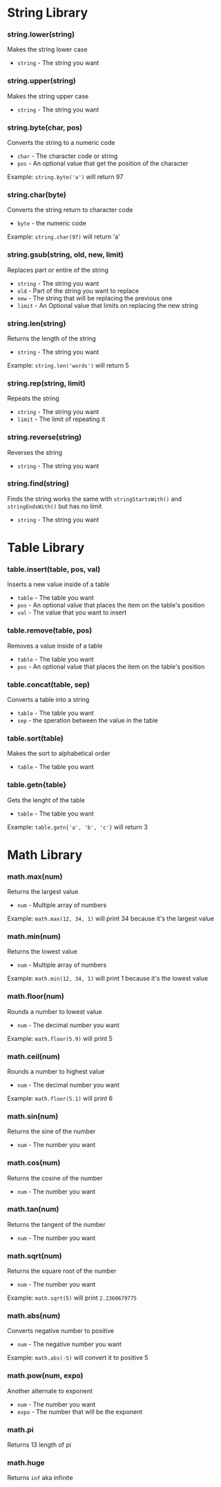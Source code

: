 # String Library

### string.lower(string)
Makes the string lower case

- `string` - The string you want

### string.upper(string)
Makes the string upper case

- `string` - The string you want

### string.byte(char, pos)
Converts the string to a numeric code

- `char` - The character code or string
- `pos` -  An optional value that get the position of the character

Example: `string.byte('a')` will return 97

### string.char(byte)
Converts the string return to character code

- `byte` - the numeric code

Example: `string.char(97)` will return 'a'

### string.gsub(string, old, new, limit)
Replaces part or entire of the string

- `string` - The string you want
- `old` - Part of the string you want to replace
- `new` - The string that will be replacing the previous one 
- `limit` - An Optional value that limits on replacing the new string

### string.len(string)
Returns the length of the string

- `string` - The string you want

Example: `string.len('words')` will return 5

### string.rep(string, limit)
Repeats the string

- `string` - The string you want
- `limit` - The limit of repeating it

### string.reverse(string)
Reverses the string

- `string` - The string you want

### string.find(string)
Finds the string works the same with `stringStartsWith()` and `stringEndsWith()` but has no limit

- `string` - The string you want

# Table Library

### table.insert(table, pos, val)
Inserts a new value inside of a table

- `table` - The table you want
- `pos` - An optional value that places the item on the table's position
- `val` - The value that you want to insert

### table.remove(table, pos)
Removes a value inside of a table

- `table` - The table you want
- `pos` - An optional value that places the item on the table's position

### table.concat(table, sep)
Converts a table into a string

- `table` - The table you want
- `sep` - the speration between the value in the table

### table.sort(table)
Makes the sort to alphabetical order

- `table` - The table you want

### table.getn{table}
Gets the lenght of the table

- `table` - The table you want

Example: `table.getn{'a', 'b', 'c'}` will return 3

# Math Library

### math.max(num)
Returns the largest value

- `num` - Multiple array of numbers

Example: `math.max(12, 34, 1)` will print 34 because it's the largest value

### math.min(num)
Returns the lowest value

- `num` - Multiple array of numbers

Example: `math.min(12, 34, 1)` will print 1 because it's the lowest value

### math.floor(num)
Rounds a number to lowest value

- `num` - The decimal number you want

Example: `math.floor(5.9)` will print 5

### math.ceil(num)
Rounds a number to highest value

- `num` - The decimal number you want

Example: `math.floor(5.1)` will print 6

### math.sin(num)
Returns the sine of the number

- `num` - The number you want

### math.cos(num)
Returns the cosine of the number

- `num` - The number you want

### math.tan(num)
Returns the tangent of the number

- `num` - The number you want

### math.sqrt(num)
Returns the square root of the number

- `num` - The number you want

Example: `math.sqrt(5)` will print `2.2360679775`

### math.abs(num)
Converts negative number to positive

- `num` - The negative number you want

Example: `math.abs(-5)` will convert it to positive 5

### math.pow(num, expo)
Another alternate to exponent

- `num` - The number you want
- `expo` - The number that will be the exponent

### math.pi
Returns 13 length of pi

### math.huge
Returns `inf` aka infinite